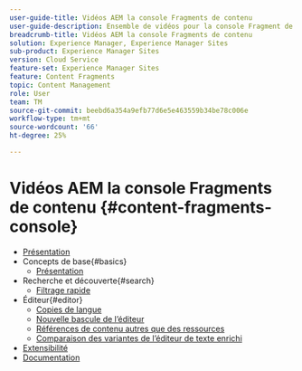 ```yaml
---
user-guide-title: Vidéos AEM la console Fragments de contenu
user-guide-description: Ensemble de vidéos pour la console Fragment de contenu Adobe Experience Manager.
breadcrumb-title: Vidéos AEM la console Fragments de contenu
solution: Experience Manager, Experience Manager Sites
sub-product: Experience Manager Sites
version: Cloud Service
feature-set: Experience Manager Sites
feature: Content Fragments
topic: Content Management
role: User
team: TM
source-git-commit: beebd6a354a9efb77d6e5e463559b34be78c006e
workflow-type: tm+mt
source-wordcount: '66'
ht-degree: 25%

---
```



# Vidéos AEM la console Fragments de contenu {#content-fragments-console}

+ [Présentation](overview.md)
+ Concepts de base{#basics}
   + [Présentation](./basics/content-fragments-console.md)
+ Recherche et découverte{#search}
   + [Filtrage rapide](search/fast-filtering.md)
+ Éditeur{#editor}
   + [Copies de langue](editor/language-copies.md)
   + [Nouvelle bascule de l’éditeur](editor/new-editor-toggle.md)
   + [Références de contenu autres que des ressources](editor/non-asset-content-references.md)
   + [Comparaison des variantes de l’éditeur de texte enrichi](editor/rte-variant-compare.md)
+ [Extensibilité](https://experienceleague.adobe.com/docs/experience-manager-learn/cloud-service/developing/extensibility/content-fragments/overview.html)
+ [Documentation](https://experienceleague.adobe.com/docs/experience-manager-cloud-service/content/sites/administering/content-fragments/content-fragments-console.html?lang=fr)
